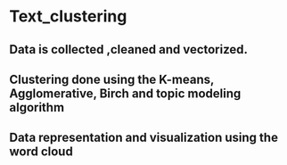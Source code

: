 # Text_clustering
## Data is collected ,cleaned and vectorized.
## Clustering done using the K-means, Agglomerative, Birch and topic modeling algorithm 
## Data representation and visualization using the word cloud
